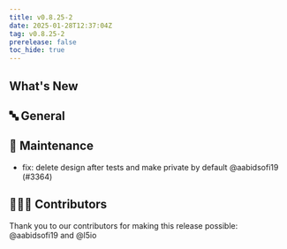 ```yaml
---
title: v0.8.25-2
date: 2025-01-28T12:37:04Z
tag: v0.8.25-2
prerelease: false
toc_hide: true
---
```


## What's New
## 🔤 General
## 🧰 Maintenance

- fix: delete design after tests and make private by default @aabidsofi19 (#3364)

## 👨🏽‍💻 Contributors

Thank you to our contributors for making this release possible:
@aabidsofi19 and @l5io
